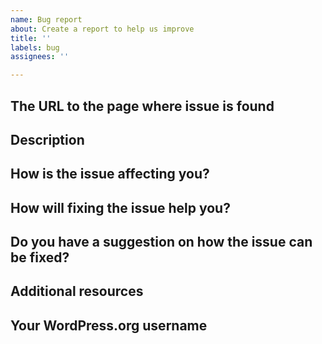 ```yaml
---
name: Bug report
about: Create a report to help us improve
title: ''
labels: bug
assignees: ''

---
```


<!-- Thank you for taking the time to report this issue. Please provide below as much info as you can. It will greatly help in coming up with solution and actually fixing it. -->

## The URL to the page where issue is found 

## Description
<!-- Describe the issue -->

## How is the issue affecting you?

## How will fixing the issue help you?

## Do you have a suggestion on how the issue can be fixed?

## Additional resources

## Your WordPress.org username
<!-- This will help us track your contribution and show our appreciation for it -->
